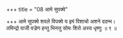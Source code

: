+++
title = "08 आमे सुपक्वे"

+++
आमे सुपक्वे शवले विपक्वे य इमं पिशाचो अशने ददम्भ।  
तमिन्द्रो वाजी वज्रेण हन्तु भिनत्तु सोमः शिरो अस्य धृष्णुः ॥ ९ ॥